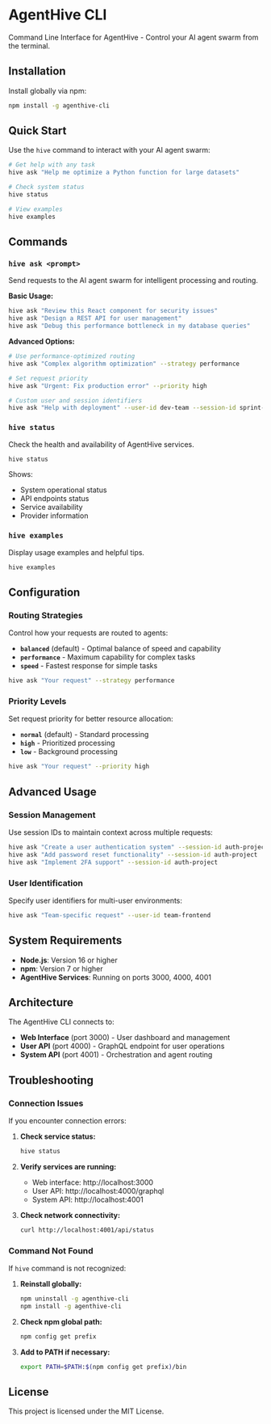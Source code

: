 # AgentHive CLI

Command Line Interface for AgentHive - Control your AI agent swarm from the terminal.

## Installation

Install globally via npm:

```bash
npm install -g agenthive-cli
```

## Quick Start

Use the `hive` command to interact with your AI agent swarm:

```bash
# Get help with any task
hive ask "Help me optimize a Python function for large datasets"

# Check system status
hive status

# View examples
hive examples
```

## Commands

### `hive ask <prompt>`

Send requests to the AI agent swarm for intelligent processing and routing.

**Basic Usage:**
```bash
hive ask "Review this React component for security issues"
hive ask "Design a REST API for user management" 
hive ask "Debug this performance bottleneck in my database queries"
```

**Advanced Options:**
```bash
# Use performance-optimized routing
hive ask "Complex algorithm optimization" --strategy performance

# Set request priority
hive ask "Urgent: Fix production error" --priority high

# Custom user and session identifiers
hive ask "Help with deployment" --user-id dev-team --session-id sprint-42
```

### `hive status`

Check the health and availability of AgentHive services.

```bash
hive status
```

Shows:
- System operational status
- API endpoints status  
- Service availability
- Provider information

### `hive examples`

Display usage examples and helpful tips.

```bash
hive examples
```

## Configuration

### Routing Strategies

Control how your requests are routed to agents:

- **`balanced`** (default) - Optimal balance of speed and capability
- **`performance`** - Maximum capability for complex tasks
- **`speed`** - Fastest response for simple tasks

```bash
hive ask "Your request" --strategy performance
```

### Priority Levels

Set request priority for better resource allocation:

- **`normal`** (default) - Standard processing
- **`high`** - Prioritized processing
- **`low`** - Background processing

```bash
hive ask "Your request" --priority high
```

## Advanced Usage

### Session Management

Use session IDs to maintain context across multiple requests:

```bash
hive ask "Create a user authentication system" --session-id auth-project
hive ask "Add password reset functionality" --session-id auth-project
hive ask "Implement 2FA support" --session-id auth-project
```

### User Identification

Specify user identifiers for multi-user environments:

```bash
hive ask "Team-specific request" --user-id team-frontend
```

## System Requirements

- **Node.js**: Version 16 or higher
- **npm**: Version 7 or higher
- **AgentHive Services**: Running on ports 3000, 4000, 4001

## Architecture

The AgentHive CLI connects to:

- **Web Interface** (port 3000) - User dashboard and management
- **User API** (port 4000) - GraphQL endpoint for user operations
- **System API** (port 4001) - Orchestration and agent routing

## Troubleshooting

### Connection Issues

If you encounter connection errors:

1. **Check service status:**
   ```bash
   hive status
   ```

2. **Verify services are running:**
   - Web interface: http://localhost:3000
   - User API: http://localhost:4000/graphql
   - System API: http://localhost:4001

3. **Check network connectivity:**
   ```bash
   curl http://localhost:4001/api/status
   ```

### Command Not Found

If `hive` command is not recognized:

1. **Reinstall globally:**
   ```bash
   npm uninstall -g agenthive-cli
   npm install -g agenthive-cli
   ```

2. **Check npm global path:**
   ```bash
   npm config get prefix
   ```

3. **Add to PATH if necessary:**
   ```bash
   export PATH=$PATH:$(npm config get prefix)/bin
   ```

## License

This project is licensed under the MIT License.